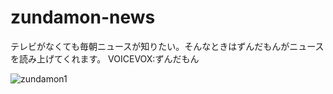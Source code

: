 # zundamon-news
テレビがなくても毎朝ニュースが知りたい。そんなときはずんだもんがニュースを読み上げてくれます。
VOICEVOX:ずんだもん

![zundamon1](src/ずんだもん立ち絵素材2_0000.png)